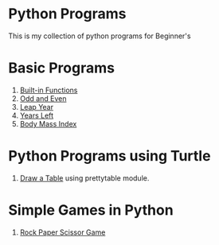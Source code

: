 # Python Programs 
This is my collection of python programs for Beginner's

# Basic Programs
1. [Built-in Functions](Programs/function.py)
2. [Odd and Even](Programs/odd_or_even.py)
3. [Leap Year](Programs/leap_year.py)
4. [Years Left](Programs/Life_in_days_weeks_months.py)
5. [Body Mass Index](Programs/Body_Mass_Index(BMI).py)

# Python Programs using Turtle
1. [Draw a Table](Turtle/Table.py) using prettytable module.

# Simple Games in Python
1. [Rock Paper Scissor Game](Simple_Game/rock_paper_scissor.py)
